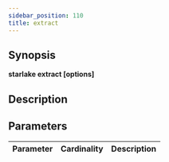 ```yaml
---
sidebar_position: 110
title: extract
---
```



## Synopsis

**starlake extract [options]**

## Description


## Parameters

Parameter|Cardinality|Description
---|---|---

